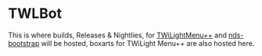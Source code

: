 # TWLBot
This is where builds, Releases & Nightlies, for [TWiLightMenu++](https://github.com/RocketRobz/TWiLightMenu) and [nds-bootstrap](https://github.com/ahezard/nds-bootstrap) will be hosted, boxarts for TWiLight Menu++ are also hosted here.
